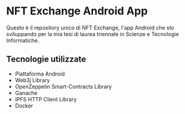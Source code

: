 # NFT Exchange Android App

Questo è il repository unico di NFT Exchange, l'app Android che sto sviluppando per la mia tesi di laurea triennale in Scienze e Tecnologie Informatiche.

## Tecnologie utilizzate

* Piattaforma Android
* Web3j Library
* OpenZeppelin Smart-Contracts Library
* Ganache 
* IPFS HTTP Client Library
* Docker